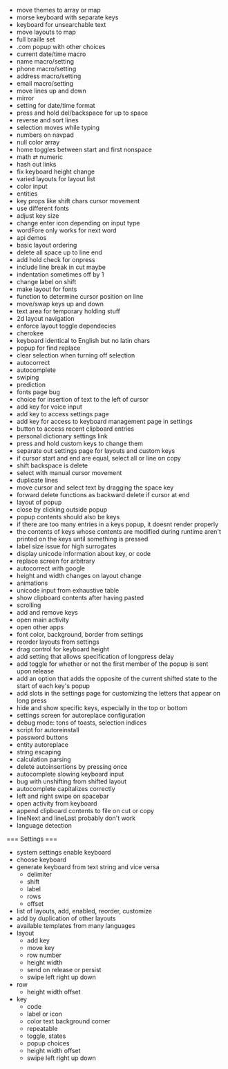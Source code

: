 + move themes to array or map
+ morse keyboard with separate keys
+ keyboard for unsearchable text
+ move layouts to map
+ full braille set
+ .com popup with other choices
+ current date/time macro
+ name macro/setting
+ phone macro/setting
+ address macro/setting
+ email macro/setting
+ move lines up and down
+ mirror
+ setting for date/time format
+ press and hold del/backspace for up to space
+ reverse and sort lines
+ selection moves while typing
+ numbers on navpad
+ null color array
+ home toggles between start and first nonspace
+ math ⇄ numeric
+ hash out links
+ fix keyboard height change
+ varied layouts for layout list
+ color input
+ entities
+ key props like shift chars cursor movement
+ use different fonts
+ adjust key size
+ change enter icon depending on input type
+ wordFore only works for next word
+ api demos
+ basic layout ordering
+ delete all space up to line end
+ add hold check for onpress
+ include line break in cut maybe
+ indentation sometimes off by 1
+ change label on shift
+ make layout for fonts
+ function to determine cursor position on line
+ move/swap keys up and down
+ text area for temporary holding stuff
+ 2d layout navigation
+ enforce layout toggle dependecies     
+ cherokee
+ keyboard identical to English but no latin chars
+ popup for find replace
+ clear selection when turning off selection
+ autocorrect
+ autocomplete
+ swiping
+ prediction        
+ fonts page bug
+ choice for insertion of text to the left of cursor
+ add key for voice input
+ add key to access settings page
+ add key for access to keyboard management page in settings
+ button to access recent clipboard entries
+ personal dictionary settings link
+ press and hold custom keys to change them
+ separate out settings page for layouts and custom keys
+ if cursor start and end are equal, select all or line on copy
+ shift backspace is delete
+ select with manual cursor movement
+ duplicate lines
+ move cursor and select text by dragging the space key
+ forward delete functions as backward delete if cursor at end
+ layout of popup
+ close by clicking outside popup
+ popup contents should also be keys
+ if there are too many entries in a keys popup, it doesnt render properly
+ the contents of keys whose contents are modified during runtime aren't printed on the keys until something is pressed
+ label size issue for high surrogates
+ display unicode information about key, or code
+ replace screen for arbitrary
+ autocorrect with google
+ height and width changes on layout change
+ animations
+ unicode input from exhaustive table
+ show clipboard contents after having pasted
+ scrolling
+ add and remove keys
+ open main activity
+ open other apps
+ font color, background, border from settings
+ reorder layouts from settings
+ drag control for keyboard height
+ add setting that allows specification of longpress delay
+ add toggle for whether or not the first member of the popup is sent upon release
+ add an option that adds the opposite of the current shifted state to the start of each key's popup
+ add slots in the settings page for customizing the letters that appear on long press
+ hide and show specific keys, especially in the top or bottom
+ settings screen for autoreplace configuration
+ debug mode: tons of toasts, selection indices
+ script for autoreinstall
+ password buttons
+ entity autoreplace
+ string escaping
+ calculation parsing
+ delete autoinsertions by pressing once
+ autocomplete slowing keyboard input
+ bug with unshifting from shifted layout
+ autocomplete capitalizes correctly
+ left and right swipe on spacebar
+ open activity from keyboard
+ append clipboard contents to file on cut or copy
+ lineNext and lineLast probably don't work
+ language detection



=== Settings ===
+ system settings enable keyboard
+ choose keyboard
+ generate keyboard from text string and vice versa
    + delimiter
    + shift
    + label
    + rows
    + offset
+ list of layouts, add, enabled, reorder, customize
+ add by duplication of other layouts
+ available templates from many languages
+ layout
    + add key
    + move key
    + row number
    + height width
    + send on release or persist
    + swipe left right up down
+ row
    + height width offset
+ key
    + code
    + label or icon
    + color text background corner
    + repeatable
    + toggle, states
    + popup choices
    + height width offset
    + swipe left right up down